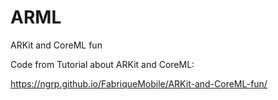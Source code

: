 # ARML
ARKit and CoreML fun

Code from Tutorial about ARKit and CoreML:

https://ngrp.github.io/FabriqueMobile/ARKit-and-CoreML-fun/
